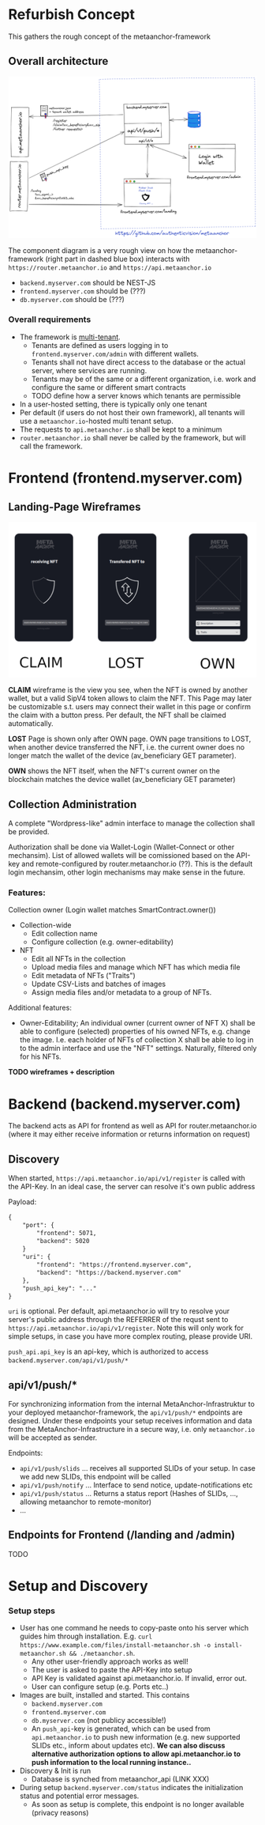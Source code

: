 # Refurbish Concept
This gathers the rough concept of the metaanchor-framework

## Overall architecture

![Architecture Diagram](component_diagram.png)

The component diagram is a very rough view on how the metaanchor-framework (right part in dashed blue box) interacts with `https://router.metaanchor.io` and `https://api.metaanchor.io`

- `backend.myserver.com` should be NEST-JS
- `frontend.myserver.com` should be (???)
- `db.myserver.com` should be (???)

### Overall requirements
- The framework is [multi-tenant](https://en.wikipedia.org/wiki/Multitenancy). 
  - Tenants are defined as users logging in to `frontend.myserver.com/admin` with different wallets.
  - Tenants shall not have direct access to the database or the actual server, where services are running.
  - Tenants may be of the same or a different organization, i.e. work and configure the same or different smart contracts
  - TODO define how a server knows which tenants are permissible
- In a user-hosted setting, there is typically only one tenant
- Per default (if users do not host their own framework), all tenants will use a `metaanchor.io`-hosted multi tenant setup.
- The requests to `api.metaanchor.io` shall be kept to a minimum
- `router.metaanchor.io` shall never be called by the framework, but will call the framework.

# Frontend (frontend.myserver.com)

## Landing-Page Wireframes
![Landing page wireframes](landing_wireframes.png)

**CLAIM** wireframe is the view you see, when the NFT is owned by another wallet, but a valid SipV4 token allows to claim the NFT. This Page may later be customizable s.t. users may connect their wallet in this page or confirm the claim with a button press. Per default, the NFT shall be claimed automatically.

**LOST** Page is shown only after OWN page. OWN page transitions to LOST, when another device transferred the NFT, i.e. the current owner does no longer match the wallet of the device (av_beneficiary GET parameter).

**OWN** shows the NFT itself, when the NFT's current owner on the blockchain matches the device wallet (av_beneficiary GET parameter)

## Collection Administration

A complete "Wordpress-like" admin interface to manage the collection shall be provided.

Authorization shall be done via Wallet-Login (Wallet-Connect or other mechansim). List of allowed wallets will be comissioned based on the API-key and remote-configured by router.metaanchor.io (??). This is the default login mechansim, other login mechanisms may make sense in the future.

### Features:
Collection owner (Login wallet matches SmartContract.owner())
- Collection-wide
   - Edit collection name
   - Configure collection (e.g. owner-editability)
- NFT
   - Edit all NFTs in the collection 
   - Upload media files and manage which NFT has which media file
   - Edit metadata of NFTs ("Traits")
   - Update CSV-Lists and batches of images 
   - Assign media files and/or metadata to a group of NFTs.


Additional features:
- Owner-Editability; An individual owner (current owner of NFT X) shall be able to configure (selected) properties of his owned NFTs, e.g. change the image. I.e. each holder of NFTs of collection X shall be able to log in to the admin interface and use the "NFT" settings. Naturally, filtered only for his NFTs.


**TODO wireframes + description**



# Backend (backend.myserver.com)
The backend acts as API for frontend as well as API for router.metaanchor.io (where it may either receive information or returns information on request)

## Discovery 
When started, `https://api.metaanchor.io/api/v1/register` is called with the API-Key. In an ideal case, the server can resolve it's own public address

Payload:
```
{
    "port": {
        "frontend": 5071,
        "backend": 5020
    }
    "uri": {
        "frontend": "https://frontend.myserver.com",
        "backend": "https://backend.myserver.com"
    }, 
    "push_api_key": "..."
}
```

`uri` is optional. Per default, api.metaanchor.io will try to resolve your server's public address through the REFERRER of the requst sent to `https://api.metaanchor.io/api/v1/register`. Note this will only work for simple setups, in case you have more complex routing, please provide URI. 

`push_api.api_key` is an api-key, which is authorized to access `backend.myserver.com/api/v1/push/*`


## api/v1/push/*

For synchronizing information from the internal MetaAnchor-Infrastruktur to your deployed metaanchor-framework, the `api/v1/push/*` endpoints are designed. Under these endpoints your setup receives information and data from the MetaAnchor-Infrastructure in a secure way, i.e. only `metaanchor.io` will be accepted as sender.

Endpoints:

- `api/v1/push/slids` ... receives all supported SLIDs of your setup. In case we add new SLIDs, this endpoint will be called
- `api/v1/push/notify` ... Interface to send notice, update-notifications etc
- `api/v1/push/status` ... Returns a status report (Hashes of SLIDs, ..., allowing metaanchor to remote-monitor)
- ...   

## Endpoints for Frontend (/landing and /admin)

TODO


# Setup and Discovery

### Setup steps
-  User has one command he needs to copy-paste onto his server which guides him through installation. E.g. `curl https://www.example.com/files/install-metaanchor.sh -o install-metaanchor.sh && ./metaanchor.sh`. 
   - Any other user-friendly approach works as well!
   - The user is asked to paste the API-Key into setup
   - API Key is validated against api.metaanchor.io. If invalid, error out.
   - User can configure setup (e.g. Ports etc..)
- Images are built, installed and started. This contains
  - `backend.myserver.com`
  - `frontend.myserver.com`
  - `db.myserver.com` (not publicy accessible!)
  - An `push_api`-key is generated, which can be used from `api.metaanchor.io` to push new information (e.g. new supported SLIDs etc., inform about updates etc). **We can also discuss alternative authorization options to allow api.metaanchor.io to push information to the local running instance..**
- Discovery & Init is run
  - Database is synched from metaanchor_api (LINK XXX)
- During setup `backend.myserver.com/status` indicates the initialization status and potential error messages. 
  - As soon as setup is complete, this endpoint is no longer available (privacy reasons)




